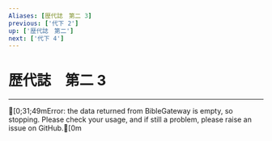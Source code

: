 ```yaml
---
Aliases: [歴代誌　第二 3]
previous: ['代下 2']
up: ['歴代誌　第二']
next: ['代下 4']
---
```

# 歴代誌　第二 3

***
[0;31;49mError: the data returned from BibleGateway is empty, so stopping. Please check your usage, and if still a problem, please raise an issue on GitHub.[0m

